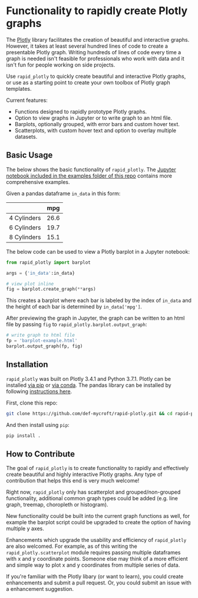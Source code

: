 # Functionality to rapidly create Plotly graphs 

The [Plotly][1] library facilitates the creation of beautiful and interactive
graphs. However, it takes at least several hundred lines of code to create a
presentable Plotly graph. Writing hundreds of lines of code every time a graph
is needed isn't feasible for professionals who work with data and it isn't fun
for people working on side projects.

Use `rapid_plotly` to quickly create beautiful and interactive Plotly graphs,
or use as a starting point to create your own toolbox of Plotly graph templates.

Current features:

* Functions designed to rapidly prototype Plotly graphs.
* Option to view graphs in Jupyter or to write graph to an html file.
* Barplots, optionally grouped, with error bars and custom hover text.
* Scatterplots, with custom hover text and option to overlay multiple datasets.

## Basic Usage

The below shows the basic functionality of `rapid_plotly`. The [Jupyter notebook
 included in the examples folder of this repo][2] contains more comprehensive
examples. 

Given a pandas dataframe `in_data` in this form: 

|             | mpg  |
|-------------|------|
| 4 Cylinders | 26.6 |
| 6 Cylinders | 19.7 |
| 8 Cylinders | 15.1 |

The below code can be used to view a Plotly barplot in a Jupyter notebook:

```py
from rapid_plotly import barplot

args = {'in_data':in_data}

# view plot inline 
fig = barplot.create_graph(**args)

```

This creates a barplot where each bar is labeled by the index of `in_data` and
the height of each bar is determined by `in_data['mpg']`.

After previewing the graph in Jupyter, the graph can be written to an html file
by passing `fig` to `rapid_plotly.barplot.output_graph`:


```py
# write graph to html file 
fp = 'barplot-example.html'
barplot.output_graph(fp, fig)
```

## Installation

`rapid_plotly` was built on Plotly 3.4.1 and Python 3.7.1. Plotly can be
installed [via pip][3] or [via conda][4]. The pandas library can be installed
by following [instructions here][5].

First, clone this repo:

```sh
git clone https://github.com/def-mycroft/rapid-plotly.git && cd rapid-plotly
```

And then install using `pip`:

```sh
pip install .
```

## How to Contribute 

The goal of `rapid_plotly` is to create functionality to rapidly and effectively
create beautiful and highly interactive Plotly graphs. Any type of contribution
that helps this end is very much welcome!

Right now, `rapid_plotly` only has scatterplot and grouped/non-grouped
functionality, additional common graph types could be added (e.g. line graph,
treemap, choropleth or histogram).

New functionality could be built into the current graph functions as well, for
example the barplot script could be upgraded to create the option of having
multiple y axes. 

Enhancements which upgrade the usability and efficiency of `rapid_plotly` are 
also welcomed. For example, as of this writing the `rapid_plotly.scatterplot` 
module requires passing multiple dataframes with x and y coordinate points.
Someone else may think of a more efficient and simple way to plot x and y 
coordinates from multiple series of data.

If you're familiar with the Plotly libary (or want to learn), you could create
enhancements and submit a pull request. Or, you could submit an issue with a
enhancement suggestion. 


[1]: https://plot.ly/python/
[2]: https://nbviewer.jupyter.org/github/def-mycroft/rapid-plotly/blob/master/examples/Create%20Example%20Graphs.ipynb
[3]: https://plot.ly/python/getting-started/#installation
[4]: https://anaconda.org/plotly/plotly
[5]: https://pandas.pydata.org/
